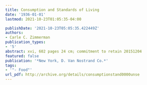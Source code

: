 ```yaml
---
title: Consumption and Standards of Living
date: '1936-01-01'
lastmod: 2021-10-23T01:05:35-04:00

publishDate: '2021-10-23T05:05:35.422449Z'
authors:
- Carle C. Zimmerman
publication_types:
- '5'
abstract: xvi, 602 pages 24 cm; commitment to retain 20151204
featured: false
publication: '*New York, D. Van Nostrand Co.*'
tags:
- '"- Food"'
url_pdf: http://archive.org/details/consumptionstand0000unse
---
```


